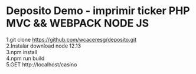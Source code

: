 # Deposito Demo - imprimir ticker PHP MVC && WEBPACK NODE JS
1.git clone https://github.com/wcaceresg/deposito.git </br>
2.Instalar download node 12.13 </br>
3.npm install </br>
4.npm run build </br>
5.GET http://localhost/casino
